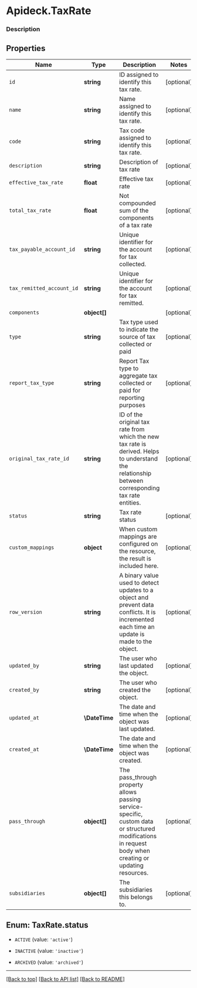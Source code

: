 # Apideck.TaxRate

### Description

## Properties
Name | Type | Description | Notes
------------ | ------------- | ------------- | -------------
`id` | **string** | ID assigned to identify this tax rate. | [optional] 
`name` | **string** | Name assigned to identify this tax rate. | [optional] 
`code` | **string** | Tax code assigned to identify this tax rate. | [optional] 
`description` | **string** | Description of tax rate | [optional] 
`effective_tax_rate` | **float** | Effective tax rate | [optional] 
`total_tax_rate` | **float** | Not compounded sum of the components of a tax rate | [optional] 
`tax_payable_account_id` | **string** | Unique identifier for the account for tax collected. | [optional] 
`tax_remitted_account_id` | **string** | Unique identifier for the account for tax remitted. | [optional] 
`components` | **object[]** |  | [optional] 
`type` | **string** | Tax type used to indicate the source of tax collected or paid | [optional] 
`report_tax_type` | **string** | Report Tax type to aggregate tax collected or paid for reporting purposes | [optional] 
`original_tax_rate_id` | **string** | ID of the original tax rate from which the new tax rate is derived. Helps to understand the relationship between corresponding tax rate entities. | [optional] 
`status` | **string** | Tax rate status | [optional] 
`custom_mappings` | **object** | When custom mappings are configured on the resource, the result is included here. | [optional] 
`row_version` | **string** | A binary value used to detect updates to a object and prevent data conflicts. It is incremented each time an update is made to the object. | [optional] 
`updated_by` | **string** | The user who last updated the object. | [optional] 
`created_by` | **string** | The user who created the object. | [optional] 
`updated_at` | **\DateTime** | The date and time when the object was last updated. | [optional] 
`created_at` | **\DateTime** | The date and time when the object was created. | [optional] 
`pass_through` | **object[]** | The pass_through property allows passing service-specific, custom data or structured modifications in request body when creating or updating resources. | [optional] 
`subsidiaries` | **object[]** | The subsidiaries this belongs to. | [optional] 





<a name="STATUS"></a>
## Enum: TaxRate.status


* `ACTIVE` (value: `'active'`)

* `INACTIVE` (value: `'inactive'`)

* `ARCHIVED` (value: `'archived'`)




---

[[Back to top]](#) [[Back to API list]](../../../../README.md#documentation-for-api-endpoints) [[Back to README]](../../../../README.md)


